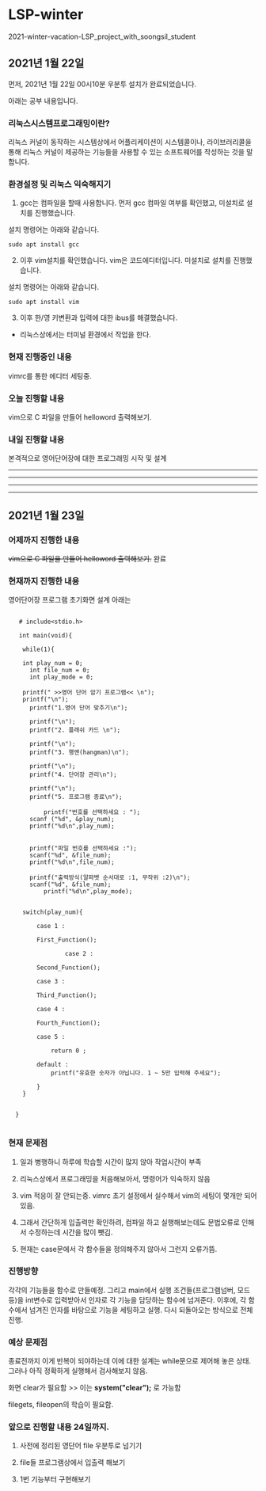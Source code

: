 # LSP-winter


2021-winter-vacation-LSP_project_with_soongsil_student




## 2021년 1월 22일

먼저, 2021년 1월 22일 00시10분 우분투 설치가 완료되었습니다.

아래는 공부 내용입니다.

### 리눅스시스템프로그래밍이란?

리눅스 커널이 동작하는 시스템상에서 어플리케이션이 시스템콜이나, 라이브러리콜을 통해 리눅스 커널이 제공하는 기능들을 사용할 수 있는 소프트웨어를 작성하는 것을 말합니다. 




### 환경설정 및 리눅스 익숙해지기



1. gcc는 컴파일을 할때 사용합니다. 먼저 gcc 컴파일 여부를 확인했고, 미설치로 설치를 진행했습니다. 

설치 명령어는 아래와 같습니다.

```
sudo apt install gcc

```

2. 이후 vim설치를 확인했습니다. vim은 코드에디터입니다. 미설치로 설치를 진행했습니다. 

설치 명령어는 아래와 같습니다.

```
sudo apt install vim

```

3. 이후 한/영 키변환과 입력에 대한 ibus를 해결했습니다.

+ 리눅스상에서는 터미널 환경에서 작업을 한다. 


### 현재 진행중인 내용

vimrc를 통한 에디터 세팅중.

### 오늘 진행할 내용

vim으로 C 파일을 만들어 helloword 출력해보기.

### 내일 진행할 내용

본격적으로 영어단어장에 대한 프로그래밍 시작 및 설계


***
***
***
***




## 2021년 1월 23일


### 어제까지 진행한 내용
~~vim으로 C 파일을 만들어 helloword 출력해보기.~~ 완료

### 현재까지 진행한 내용

영어단어장 프로그램 초기화면 설계 아래는 

```

   # include<stdio.h>

   int main(void){
   
   	while(1){
		
    int play_num = 0;
	  int file_num = 0;
	  int play_mode = 0;
   
    printf(" >>영어 단어 암기 프로그램<< \n");
    printf("\n");
	  printf("1.영어 단어 맞추기\n");
     
	  printf("\n");
	  printf("2. 플래쉬 카드 \n");

	  printf("\n");
	  printf("3. 행맨(hangman)\n");
	  
	  printf("\n");
	  printf("4. 단어장 관리\n");
     
	  printf("\n");
	  printf("5. 프로그램 종료\n");
  
          printf("번호를 선택하세요 : ");
	  scanf ("%d", &play_num);
	  printf("%d\n",play_num);


	  printf("파일 번호를 선택하세요 :");
	  scanf("%d", &file_num);
	  printf("%d\n",file_num);

	  printf("출력방식(알파벳 순서대로 :1, 무작위 :2)\n");
	  scanf("%d", &file_num);
          printf("%d\n",play_mode);


	switch(play_num){
		
		case 1 : 
			
		First_Function();

                case 2 :

		Second_Function();

		case 3 :
			
		Third_Function();

		case 4 :

		Fourth_Function();

		case 5 :

			return 0 ;
			
		default : 
			printf("유효한 숫자가 아닙니다. 1 ~ 5만 입력해 주세요");

		}
	}

  
  }


```

### 현재 문제점

1. 일과 병행하니 하루에 학습할 시간이 많지 않아 작업시간이 부족

1. 리눅스상에서 프로그래밍을 처음해보아서, 명령어가 익숙하지 않음

2. vim 적응이 잘 안되는중. vimrc 초기 설정에서 실수해서 vim의 세팅이 몇개만 되어있음.

3. 그래서 간단하게 입출력만 확인하려, 컴파일 하고 실행해보는데도 문법오류로 인해서 수정하는데 시간을 많이 뺏김.

4. 현재는 case문에서 각 함수들을 정의해주지 않아서 그런지 오류가뜸. 


### 진행방향

각각의 기능들을 함수로 만들예정. 그리고 main에서 실행 조건들(프로그램넘버, 모드등)을 int변수로 입력받아서 인자로 각 기능을 담당하는 함수에 넘겨준다.
이후에, 각 함수에서 넘겨진 인자를 바탕으로 기능을 세팅하고 실행. 다시 되돌아오는 방식으로 전체 진행. 


### 예상 문제점

종료전까지 이게 반복이 되야하는데 이에 대한 설계는 while문으로 제어해 놓은 상태. 그러나 아직 정확하게 실행해서 검사해보지 않음.

화면 clear가 필요함 >> 이는 **system("clear");** 로 가능함

filegets, fileopen의 학습이 필요함.


### 앞으로 진행할 내용 24일까지.

1. 사전에 정리된 영단어 file 우분투로 넘기기 


2. file들 프로그램상에서 입출력 해보기 


3. 1번 기능부터 구현해보기 



